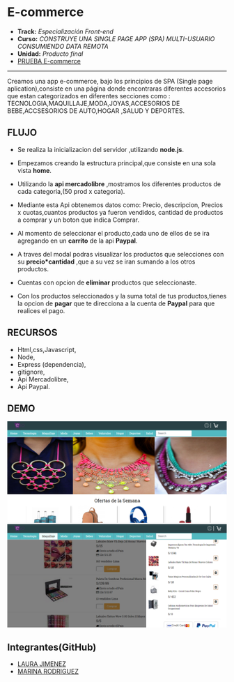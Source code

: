 # E-commerce

* **Track:** _Especialización Front-end_
* **Curso:** _CONSTRUYE UNA SINGLE PAGE APP (SPA) MULTI-USUARIO CONSUMIENDO DATA REMOTA_
* **Unidad:** _Producto final_
* [PRUEBA E-commerce](https://marinarh.github.io/ecommerse-product-final/public/)

***

Creamos una app e-commerce, bajo los principios de SPA (Single page aplication),consiste en una página donde encontraras diferentes accesorios que estan categorizados en diferentes secciones como : TECNOLOGIA,MAQUILLAJE,MODA,JOYAS,ACCESORIOS DE BEBE,ACCSESORIOS DE AUTO,HOGAR ,SALUD Y DEPORTES.

## FLUJO

- Se realiza la inicializacion del servidor ,utilizando **node.js**.

- Empezamos creando la estructura principal,que consiste en una sola vista **home**.

- Utilizando la **api mercadolibre** ,mostramos los diferentes productos de cada categoria,(50 prod x categoria).

- Mediante esta Api obtenemos datos como: Precio, descripcion, Precios x cuotas,cuantos productos ya fueron vendidos,   cantidad de productos a comprar y un boton que indica Comprar.

- Al momento de seleccionar el producto,cada uno de ellos de se ira agregando en un **carrito** de la api **Paypal**.

- A traves del modal podras visualizar los productos que selecciones con su **precio*cantidad** ,que a su vez se iran   sumando a los otros productos.

- Cuentas con opcion de **eliminar** productos que seleccionaste.

- Con los productos seleccionados y la suma total de tus productos,tienes la opcion de **pagar** que te direcciona a    la cuenta de **Paypal** para que realices el pago.



## RECURSOS

* Html,css,Javascript,
* Node,
* Express (dependencia),
* gitignore,
* Api Mercadolibre,
* Api Paypal.

## DEMO

![vista1](public/assets/images/vista1.png)
![vista2](public/assets/images/vista2.png)

## Integrantes(GitHub)

* [LAURA JIMENEZ](https://github.com/LauraJH16)
* [MARINA RODRIGUEZ](https://github.com/MarinaRH)
